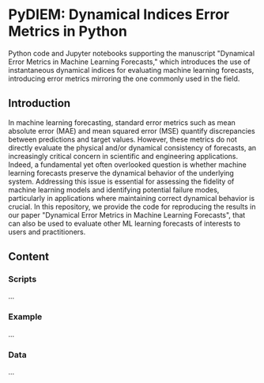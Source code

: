 # PyDIEM: Dynamical Indices Error Metrics in Python

Python code and Jupyter notebooks supporting the manuscript "Dynamical Error Metrics in Machine Learning Forecasts," which introduces the use of instantaneous dynamical indices for evaluating machine learning forecasts, introducing error metrics mirroring the one commonly used in the field.

## Introduction

In machine learning forecasting, standard error metrics such as mean absolute error (MAE) and mean squared error (MSE) quantify discrepancies between predictions and target values. 
However, these metrics do not directly evaluate the physical and/or dynamical consistency of forecasts, an increasingly critical concern in scientific and engineering applications.
Indeed, a fundamental yet often overlooked question is whether machine learning forecasts preserve the dynamical behavior of the underlying system. 
Addressing this issue is essential for assessing the fidelity of machine learning models and identifying potential failure modes, particularly in applications where maintaining correct dynamical behavior is crucial.
In this repository, we provide the code for reproducing the results in our paper "Dynamical Error Metrics in Machine Learning Forecasts", that can also be used to evaluate other ML learning forecasts of interests to users and practitioners.

## Content

### Scripts

...

### Example

...

### Data

...

